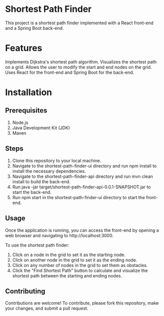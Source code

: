 # Shortest Path Finder
This project is a shortest path finder implemented with a React front-end and a Spring Boot back-end.

# Features
Implements Dijkstra's shortest path algorithm.
Visualizes the shortest path on a grid.
Allows the user to modify the start and end nodes on the grid.
Uses React for the front-end and Spring Boot for the back-end.
# Installation
## Prerequisites
1. Node.js
2. Java Development Kit (JDK)
3. Maven
## Steps
1. Clone this repository to your local machine.
2. Navigate to the shortest-path-finder-ui directory and run npm install to install the necessary dependencies.
3. Navigate to the shortest-path-finder-api directory and run mvn clean install to build the back-end.
4. Run java -jar target/shortest-path-finder-api-0.0.1-SNAPSHOT.jar to start the back-end.
5. Run npm start in the shortest-path-finder-ui directory to start the front-end.
## Usage
Once the application is running, you can access the front-end by opening a web browser and navigating to http://localhost:3000.

To use the shortest path finder:

1. Click on a node in the grid to set it as the starting node.
2. Click on another node in the grid to set it as the ending node.
3. Click on any number of nodes in the grid to set them as obstacles.
4. Click the "Find Shortest Path" button to calculate and visualize the shortest path between the starting and ending nodes.
## Contributing
Contributions are welcome! To contribute, please fork this repository, make your changes, and submit a pull request.
